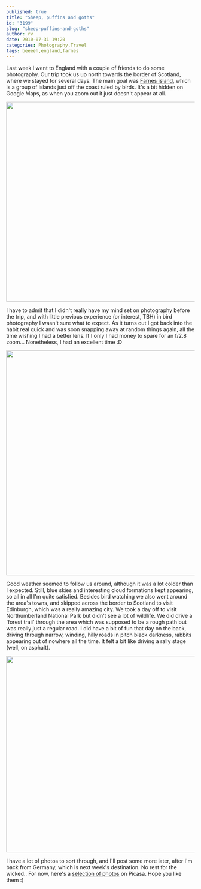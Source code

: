 ```yaml
---
published: true
title: "Sheep, puffins and goths"
id: "3199"
slug: "sheep-puffins-and-goths"
author: rv
date: 2010-07-31 19:20
categories: Photography,Travel
tags: beeeeh,england,farnes
---
```

Last week I went to England with a couple of friends to do some photography. Our trip took us up north towards the border of Scotland, where we stayed for several days. The main goal was <a href="http://maps.google.com/maps?f=q&amp;source=s_q&amp;hl=en&amp;geocode=&amp;q=Seahouses,+United+Kingdom&amp;sll=53.1478,6.723633&amp;sspn=0.146813,0.308647&amp;ie=UTF8&amp;hq=&amp;hnear=Seahouses,+United+Kingdom&amp;ll=55.61634,-1.64782&amp;spn=0.01728,0.054932&amp;t=h&amp;z=15" target="_blank">Farnes island</a>, which is a group of islands just off the coast ruled by birds. It's a bit hidden on Google Maps, as when you zoom out it just doesn't appear at all.

<a href="https://s3.amazonaws.com/cfwblog/uploads/2010/07/img_3194ps_1600.jpg"><img class="aligncenter size-full wp-image-3203" title="IMG_3194PS_800" src="https://s3.amazonaws.com/cfwblog/uploads/2010/07/img_3194ps_800.jpg" alt="" width="800" height="533" /></a>

I have to admit that I didn't really have my mind set on photography before the trip, and with little previous experience (or interest, TBH) in bird photography I wasn't sure what to expect. As it turns out I got back into the habit real quick and was soon snapping away at random things again, all the time wishing I had a better lens. If I only I had money to spare for an f/2.8 zoom... Nonetheless, I had an excellent time :D

<a href="https://s3.amazonaws.com/cfwblog/uploads/2010/07/cropp_1600.jpg"><img class="aligncenter size-full wp-image-3204" title="Cropp_800" src="https://s3.amazonaws.com/cfwblog/uploads/2010/07/cropp_800.jpg" alt="" width="800" height="600" /></a>

Good weather seemed to follow us around, although it was a lot colder than I expected. Still, blue skies and interesting cloud formations kept appearing, so all in all I'm quite satisfied. Besides bird watching we also went around the area's towns, and skipped across the border to Scotland to visit Edinburgh, which was a really amazing city. We took a day off to visit Northumberland National Park but didn't see a lot of wildlife. We did drive a 'forest trail' through the area which was supposed to be a rough path but was really just a regular road. I did have a bit of fun that day on the back, driving through narrow, winding, hilly roads in pitch black darkness, rabbits appearing out of nowhere all the time. It felt a bit like driving a rally stage (well, on asphalt).

<a href="https://s3.amazonaws.com/cfwblog/uploads/2010/07/img_3906ps_1600.jpg"><img class="aligncenter size-full wp-image-3205" title="IMG_3906PS_800" src="https://s3.amazonaws.com/cfwblog/uploads/2010/07/img_3906ps_800.jpg" alt="" width="800" height="524" /></a>

I have a lot of photos to sort through, and I'll post some more later, after I'm back from Germany, which is next week's destination. No rest for the wicked.. For now, here's a <a href="http://picasaweb.google.com/rv7021/2010UKTrip#" target="_blank">selection of photos</a> on Picasa. Hope you like them :)